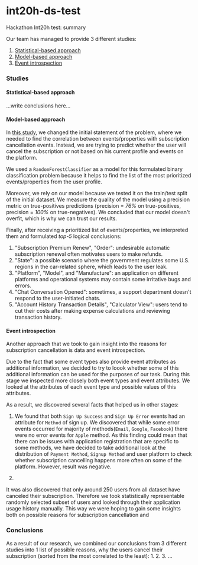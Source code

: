 # int20h-ds-test
Hackathon Int20h test: summary

Our team has managed to provide 3 different studies:
1. [Statistical-based approach](#model-based-approach)
2. [Model-based approach](#model-based-approach)
3. [Event introspection](#event-introspection)

### Studies

#### Statistical-based approach

...write conclusions here...

#### Model-based approach 

In [this study](./study.model-based.ipynb), we changed the initial statement of the problem, where we needed to find the correlation between events/properties with subscription cancellation events. Instead, we are trying to predict whether the user will cancel the subscription or not based on his current profile and events on the platform.

We used a `RandomForestClassifier` as a model for this formulated binary classification problem because it helps to find the list of the most prioritized events/properties from the user profile.

Moreover, we rely on our model because we tested it on the train/test split of the initial dataset. We measure the quality of the model using a precision metric on true-positives predictions (precision = *76%* on true-positives, precision = *100%* on true-negatives). We concluded that our model doesn't overfit, which is why we can trust our results.

Finally, after receiving a prioritized list of events/properties, we interpreted them and formulated *top-5* logical conclusions:
1. "Subscription Premium Renew", "Order": undesirable automatic subscription renewal often motivates users to make refunds.
2. "State": a possible scenario where the government regulates some U.S. regions in the car-related sphere, which leads to the user leak.
3. "Platform", "Model", and "Manufacture": an application on different platforms and operational systems may contain some irritative bugs and errors.
4. "Chat Conversation Opened": sometimes, a support department doesn't respond to the user-initiated chats.
5. "Account History Transaction Details", "Calculator View": users tend to cut their costs after making expense calculations and reviewing transaction history. 

#### Event introspection

Another approach that we took to gain insight into the reasons for subscription cancellation is data and event introspection.

Due to the fact that some event types also provide event attributes as additional information, we decided to try to loook whether some of this additional information can be used for the purposes of our task. During this stage we inspected more closely both event types and event attributes.
We looked at the attributes of each event type and possible values of this attributes. 

As a result, we discovered several facts that helped us in other stages:
1. We found that both `Sign Up Success` and `Sign Up Error` events had an attribute for `Method` of sign up. We discovered that while some error events occurred for majority of methods(`Email`, `Google`, `Facebook`) there were no error events for `Apple` method. As this finding could mean that there can be issues with application registration that are specific to some methods, we have decided to take additional look at the distribution of `Payment Method`, `Signup Method` and user platform to check whether subscription cancelling happens more often on some of the platform. However, result was negative.

1. 



It was also discovered that only around 250 users from all dataset have canceled their subscription. Therefore we took statistically representable randomly selected subset of users and looked through their application usage history manually. This way we were hoping to gain some insights both on possible reasons for subscription cancellation and 

### Conclusions

As a result of our research, we combined our conclusions from 3 different studies into 1 list of possible reasons, why the users cancel their subscription (sorted from the most correlated to the least):
1. 
2. 
3.
...
